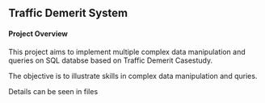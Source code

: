 ## Traffic Demerit System
#### Project Overview
<p>This project aims to implement multiple complex data manipulation and queries on SQL databse based on Traffic Demerit Casestudy.</p>
<p>The objective is to illustrate skills in complex data manipulation and quries.</p>

<p>Details can be seen in files</p>

